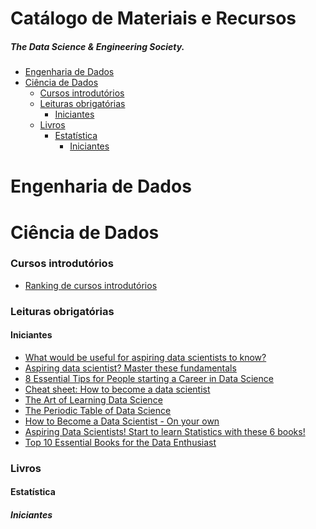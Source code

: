 # Catálogo de Materiais e Recursos 

##### The Data Science & Engineering Society.

<!-- MarkdownTOC autolink="true" autoanchor="false" -->

- [Engenharia de Dados](#engenharia-de-dados)
- [Ciência de Dados](#ci%C3%AAncia-de-dados)
	- [Cursos introdutórios](#cursos-introdut%C3%B3rios)
	- [Leituras obrigatórias](#leituras-obrigat%C3%B3rias)
		- [Iniciantes](#iniciantes)
	- [Livros](#livros)
		- [Estatística](#estat%C3%ADstica)
			- [Iniciantes](#iniciantes-1)

<!-- /MarkdownTOC -->
 
# Engenharia de Dados

# Ciência de Dados



### Cursos introdutórios 
  * [Ranking de cursos introdutórios](https://lnkd.in/fQDMiNX) 

### Leituras obrigatórias
#### Iniciantes
  * [What would be useful for aspiring data scientists to know?](https://lnkd.in/fmcFyN7) 
  * [Aspiring data scientist? Master these fundamentals](https://medium.freecodecamp.org/aspiring-data-scientist-master-these-fundamentals-be7c54350868)
  * [8 Essential Tips for People starting a Career in Data Science](https://lnkd.in/f5vUg6i) 
  * [Cheat sheet: How to become a data scientist](https://lnkd.in/fMEhi4D) 
  * [The Art of Learning Data Science](https://lnkd.in/fruY2AC) 
  * [The Periodic Table of Data Science](https://lnkd.in/fxReDab) 
  * [How to Become a Data Scientist - On your own](https://www.datasciencecentral.com/profiles/blogs/how-to-become-a-data-scientist-for-free)
  * [Aspiring Data Scientists! Start to learn Statistics with these 6 books!](https://lnkd.in/fXSE-us)
  * [Top 10 Essential Books for the Data Enthusiast](https://www.kdnuggets.com/2016/04/top-10-essential-books-data-enthusiast.html)

### Livros

#### Estatística

##### Iniciantes
